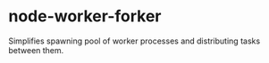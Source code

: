 node-worker-forker
==================

Simplifies spawning pool of worker processes and distributing tasks between them.
